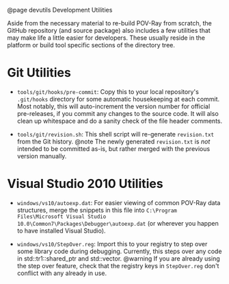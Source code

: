 @page devutils  Development Utilities


Aside from the necessary material to re-build POV-Ray from scratch, the GitHub repository (and source package) also
includes a few utilities that may make life a little easier for developers. These usually reside in the platform or
build tool specific sections of the directory tree.


Git Utilities
=============

  - `tools/git/hooks/pre-commit`: Copy this to your local repository's `.git/hooks` directory for some automatic
    housekeeping at each commit. Most notably, this will auto-increment the version number for official pre-releases,
    if you commit any changes to the source code. It will also clean up whitespace and do a sanity check of the
    file header comments.

  - `tools/git/revision.sh`: This shell script will re-generate `revision.txt` from the Git history.
    @note
        The newly generated `revision.txt` is _not_ intended to be committed as-is, but rather merged with the
        previous version manually.


Visual Studio 2010 Utilities
============================

  - `windows/vs10/autoexp.dat`: For easier viewing of common POV-Ray data structures, merge the snippets in this file
    into `C:\Program Files\Microsoft Visual Studio 10.0\Common7\Packages\Debugger\autoexp.dat` (or wherever you happen
    to have installed Visual Studio).

  - `windows/vs10/StepOver.reg`: Import this to your registry to step over some library code during debugging.
    Currently, this steps over any code in std::tr1::shared_ptr and std::vector.
    @warning
        If you are already using the step over feature, check that the registry keys in `StepOver.reg` don't
        conflict with any already in use.
